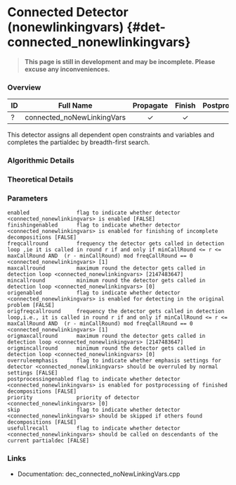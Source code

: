 # Connected Detector (nonewlinkingvars) {#det-connected_nonewlinkingvars}
> **This page is still in development and may be incomplete. Please excuse any inconveniences.**

### Overview

| ID |          Full Name          | Propagate | Finish | Postprocess |
|----|-----------------------------|:---------:|:------:|:-----------:|
| ?  | connected_noNewLinkingVars  | ✓ | ✓ |   |

This detector assigns all dependent open constraints and variables and completes the partialdec by breadth-first search.

### Algorithmic Details

### Theoretical Details

### Parameters

    enabled               flag to indicate whether detector <connected_nonewlinkingvars> is enabled [FALSE]
    finishingenabled      flag to indicate whether detector <connected_nonewlinkingvars> is enabled for finishing of incomplete decompositions [FALSE]
    freqcallround         frequency the detector gets called in detection loop ,ie it is called in round r if and only if minCallRound <= r <= maxCallRound AND  (r - minCallRound) mod freqCallRound == 0 <connected_nonewlinkingvars> [1]
    maxcallround          maximum round the detector gets called in detection loop <connected_nonewlinkingvars> [2147483647]
    mincallround          minimum round the detector gets called in detection loop <connected_nonewlinkingvars> [0]
    origenabled           flag to indicate whether detector <connected_nonewlinkingvars> is enabled for detecting in the original problem [FALSE]
    origfreqcallround     frequency the detector gets called in detection loop,i.e., it is called in round r if and only if minCallRound <= r <= maxCallRound AND  (r - minCallRound) mod freqCallRound == 0 <connected_nonewlinkingvars> [1]
    origmaxcallround      maximum round the detector gets called in detection loop <connected_nonewlinkingvars> [2147483647]
    origmincallround      minimum round the detector gets called in detection loop <connected_nonewlinkingvars> [0]
    overruleemphasis      flag to indicate whether emphasis settings for detector <connected_nonewlinkingvars> should be overruled by normal settings [FALSE]
    postprocessingenabled flag to indicate whether detector <connected_nonewlinkingvars> is enabled for postprocessing of finished decompositions [FALSE]
    priority              priority of detector <connected_nonewlinkingvars> [0]
    skip                  flag to indicate whether detector <connected_nonewlinkingvars> should be skipped if others found decompositions [FALSE]
    usefullrecall         flag to indicate whether detector <connected_nonewlinkingvars> should be called on descendants of the current partialdec [FALSE]


### Links
 * Documentation: dec_connected_noNewLinkingVars.cpp
